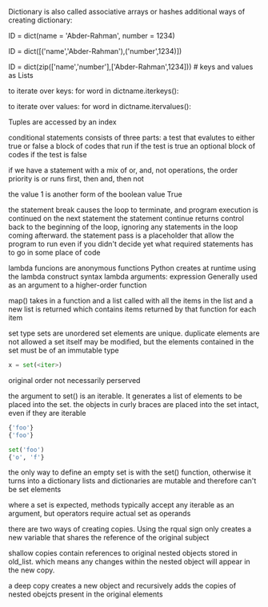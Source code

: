 Dictionary is also called associative arrays or hashes 
additional ways of creating dictionary:

ID = dict(name = 'Abder-Rahman', number = 1234)

ID = dict([('name','Abder-Rahman'),('number',1234)])

ID = dict(zip(['name','number'],['Abder-Rahman',1234])) # keys and values as Lists

to iterate over keys: 
for word in dictname.iterkeys():

to iterate over values:
for word in dictname.itervalues():

Tuples are accessed by an index 

conditional statements consists of three parts:
a test that evalutes to either true or false 
a block of codes that run if the test is true 
an optional block of codes if the test is false 

if we have a statement with a mix of or, and, not operations, the order priority is or runs first, then and, then not 

the value 1 is another form of the boolean value True 

the statement break causes the loop to terminate, and program execution is continued on the next statement 
the statement continue returns control back to the beginning of the loop, ignoring any statements in the loop coming afterward.
the statement pass is a placeholder that allow the program to run even if you didn't decide yet what required statements has to go in
some place of code 

lambda funcions are anonymous functions Python creates at runtime using the lambda construct
syntax
lambda arguments: expression 
Generally used as an argument to a higher-order function 

map()
takes in a function and a list 
called with all the items in the list and a new list is returned which contains items returned by that function for each item 

set type
sets are unordered 
set elements are unique. duplicate elements are not allowed 
a set itself may be modified, but the elements contained in the set must be of an immutable type 

```python 
x = set(<iter>)
```

original order not necessarily perserved 

the argument to set() is an iterable. It generates a list of elements to be placed into the set. 
the objects in curly braces are placed into the set intact, even if they are iterable 

```python 
{'foo'}
{'foo'}

set('foo')
{'o', 'f'}
```

the only way to define an empty set is with the set() function, otherwise it turns into a dictionary
lists and dictionaries are mutable and therefore can't be set elements 

where a set is expected, methods typically accept any iterable as an argument, but operators require actual set as operands 

there are two ways of creating copies. Using the rqual sign only creates a new variable that shares the reference of the original subject 

shallow copies contain references to original nested objects stored in old_list. which means any changes within the nested object will appear in the new copy. 

a deep copy creates a new object and recursively adds the copies of nested obejcts present in the original elements 
